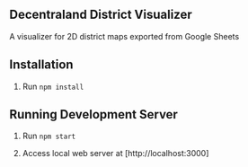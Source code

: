 Decentraland District Visualizer
--------------------------------

A visualizer for 2D district maps exported from Google Sheets

## Installation

1.  Run `npm install`

## Running Development Server

1.  Run `npm start`

2.  Access local web server at [http://localhost:3000]